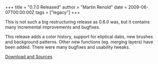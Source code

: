 +++
title = "0.7.0 Released"
author = "Martin Renold"
date = 2009-06-07T00:00:00Z
tags = ["legacy"]
+++



This is not such a big restructuring release as 0.6.0 was, but it 
contains many incremental improvements and bugfixes.

This release adds a color history, support for eliptical dabs, new 
brushes and background patterns.  Other new functions (eg.  merging 
layers) have been added.  There were many bugfixes and usability tweaks.

[Download and Sources](https://github.com/mypaint/mypaint/releases/tag/v0.7.0)

